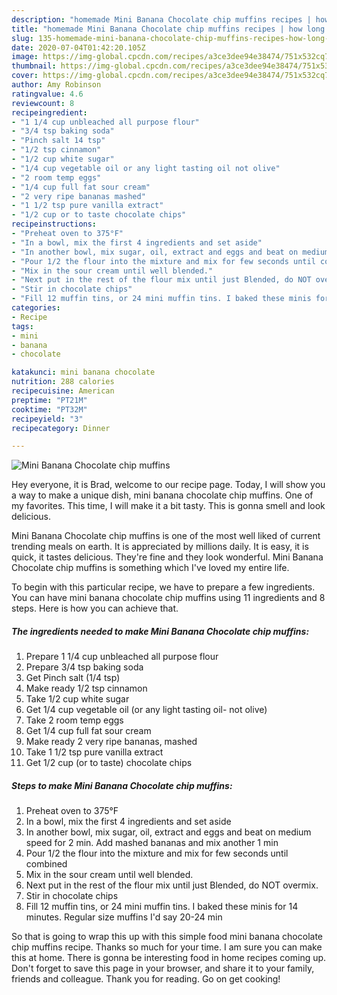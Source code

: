```yaml
---
description: "homemade Mini Banana Chocolate chip muffins recipes | how long to cook Mini Banana Chocolate chip muffins"
title: "homemade Mini Banana Chocolate chip muffins recipes | how long to cook Mini Banana Chocolate chip muffins"
slug: 135-homemade-mini-banana-chocolate-chip-muffins-recipes-how-long-to-cook-mini-banana-chocolate-chip-muffins
date: 2020-07-04T01:42:20.105Z
image: https://img-global.cpcdn.com/recipes/a3ce3dee94e38474/751x532cq70/mini-banana-chocolate-chip-muffins-recipe-main-photo.jpg
thumbnail: https://img-global.cpcdn.com/recipes/a3ce3dee94e38474/751x532cq70/mini-banana-chocolate-chip-muffins-recipe-main-photo.jpg
cover: https://img-global.cpcdn.com/recipes/a3ce3dee94e38474/751x532cq70/mini-banana-chocolate-chip-muffins-recipe-main-photo.jpg
author: Amy Robinson
ratingvalue: 4.6
reviewcount: 8
recipeingredient:
- "1 1/4 cup unbleached all purpose flour"
- "3/4 tsp baking soda"
- "Pinch salt 14 tsp"
- "1/2 tsp cinnamon"
- "1/2 cup white sugar"
- "1/4 cup vegetable oil or any light tasting oil not olive"
- "2 room temp eggs"
- "1/4 cup full fat sour cream"
- "2 very ripe bananas mashed"
- "1 1/2 tsp pure vanilla extract"
- "1/2 cup or to taste chocolate chips"
recipeinstructions:
- "Preheat oven to 375°F"
- "In a bowl, mix the first 4 ingredients and set aside"
- "In another bowl, mix sugar, oil, extract and eggs and beat on medium speed for 2 min. Add mashed bananas and mix another 1 min"
- "Pour 1/2 the flour into the mixture and mix for few seconds until combined"
- "Mix in the sour cream until well blended."
- "Next put in the rest of the flour mix until just Blended, do NOT overmix."
- "Stir in chocolate chips"
- "Fill 12 muffin tins, or 24 mini muffin tins. I baked these minis for 14 minutes. Regular size muffins I&#39;d say 20-24 min"
categories:
- Recipe
tags:
- mini
- banana
- chocolate

katakunci: mini banana chocolate 
nutrition: 288 calories
recipecuisine: American
preptime: "PT21M"
cooktime: "PT32M"
recipeyield: "3"
recipecategory: Dinner

---
```



![Mini Banana Chocolate chip muffins](https://img-global.cpcdn.com/recipes/a3ce3dee94e38474/751x532cq70/mini-banana-chocolate-chip-muffins-recipe-main-photo.jpg)

Hey everyone, it is Brad, welcome to our recipe page. Today, I will show you a way to make a unique dish, mini banana chocolate chip muffins. One of my favorites. This time, I will make it a bit tasty. This is gonna smell and look delicious.



Mini Banana Chocolate chip muffins is one of the most well liked of current trending meals on earth. It is appreciated by millions daily. It is easy, it is quick, it tastes delicious. They're fine and they look wonderful. Mini Banana Chocolate chip muffins is something which I've loved my entire life.


To begin with this particular recipe, we have to prepare a few ingredients. You can have mini banana chocolate chip muffins using 11 ingredients and 8 steps. Here is how you can achieve that.

<!--inarticleads1-->

##### The ingredients needed to make Mini Banana Chocolate chip muffins:

1. Prepare 1 1/4 cup unbleached all purpose flour
1. Prepare 3/4 tsp baking soda
1. Get Pinch salt (1/4 tsp)
1. Make ready 1/2 tsp cinnamon
1. Take 1/2 cup white sugar
1. Get 1/4 cup vegetable oil (or any light tasting oil- not olive)
1. Take 2 room temp eggs
1. Get 1/4 cup full fat sour cream
1. Make ready 2 very ripe bananas, mashed
1. Take 1 1/2 tsp pure vanilla extract
1. Get 1/2 cup (or to taste) chocolate chips




<!--inarticleads2-->

##### Steps to make Mini Banana Chocolate chip muffins:

1. Preheat oven to 375°F
1. In a bowl, mix the first 4 ingredients and set aside
1. In another bowl, mix sugar, oil, extract and eggs and beat on medium speed for 2 min. Add mashed bananas and mix another 1 min
1. Pour 1/2 the flour into the mixture and mix for few seconds until combined
1. Mix in the sour cream until well blended.
1. Next put in the rest of the flour mix until just Blended, do NOT overmix.
1. Stir in chocolate chips
1. Fill 12 muffin tins, or 24 mini muffin tins. I baked these minis for 14 minutes. Regular size muffins I&#39;d say 20-24 min




So that is going to wrap this up with this simple food mini banana chocolate chip muffins recipe. Thanks so much for your time. I am sure you can make this at home. There is gonna be interesting food in home recipes coming up. Don't forget to save this page in your browser, and share it to your family, friends and colleague. Thank you for reading. Go on get cooking!
